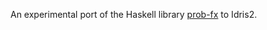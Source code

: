 An experimental port of the Haskell library [prob-fx](https://github.com/min-nguyen/prob-fx) to Idris2. 
